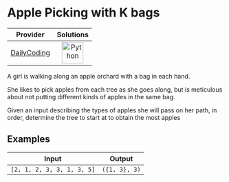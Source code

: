 # Apple Picking with K bags

<!-- INFO TABLE BEGIN -->

| Provider                                              | Solutions                                                                                                                                        |
| :---------------------------------------------------: | :----------------------------------------------------------------------------------------------------------------------------------------------: |
| [DailyCoding](../../../docs/providers/DailyCoding.md) | [<img src="https://res.cloudinary.com/rascaltwo/image/upload/v1631924087/python_xzdlti.svg" alt="Python" title="Python" width="50" />](solve.py) |

<!-- INFO TABLE END -->

A girl is walking along an apple orchard with a bag in each hand.

She likes to pick apples from each tree as she goes along, but is meticulous about not putting different kinds of apples in the same bag.

Given an input describing the types of apples she will pass on her path, in order, determine the tree to start at to obtain the most apples

## Examples

| Input                      | Output        |
| -------------------------- | ------------- |
| `[2, 1, 2, 3, 3, 1, 3, 5]` | `({1, 3}, 3)` |

